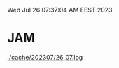 Wed Jul 26 07:37:04 AM EEST 2023
# JAM
<a href='./cache/202307/26_07.log'>./cache/202307/26_07.log</a>
